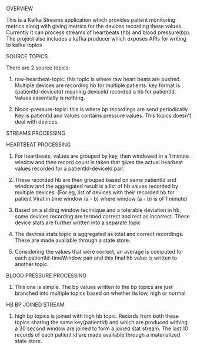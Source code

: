 OVERVIEW

This is a Kafka Streams application which provides patient monitoring metrics along with giving metrics for the devices recording these values. Currently it can process streams of heartbeats (hb) and blood pressure(bp). The project also includes a kafka producer which exposes APIs for writing to kafka topics


SOURCE TOPICS

There are 2 source topics:

1. raw-heartbeat-topic: this topic is where raw heart beats are pushed. Multiple devices are recording hb for multiple patients. key format is {patientId-deviceId} meaning deviceId recorded a hb for patientId. Values essentially is nothing.

2. blood-pressure-topic: this is where bp recordings are send periodically. Key is patientId and values contains pressure values. This topics doesn't deal with devices.


STREAMS PROCESSING

HEARTBEAT PROCESSING

1. For heartbeats, values are grouped by key, then windowed in a 1 minute window and then record count is taken that gives the actual hearbeat values recorded for a patientId-deviceId pair.

2. These recorded hb are then grouped based on same patientId and window and the aggregated result is a list of hb values recorded by multiple devices. (For eg, list of devices with their recorded hb for patient Virat in time window (a - b) where window (a - b) is of 1 minute)

3. Based on a sliding window technique and a tolerable deviation in hb, some devices recording are termed correct and rest as incorrect. These device stats are further written into a separate topic

4. The devices stats topic is aggregated as total and correct recordings. These are made available through a state store.

5. Considering the values that were correct, an average is computed for each patientId-timeWindow pair and this final hb value is written to another topic.


BLOOD PRESSURE PROCESSING

1. This one is simple. The bp values written to the bp topics are just branched into multiple topics based on whether its low, high or normal


HB BP JOINED STREAM
1. high bp topics is joined with high hb topic. Records from both these topics sharing the same key(patientId) and which are produced withing a 30 second window are joined to form a joined stat stream. The last 10 records of each patient id are made available through a materialized state store.